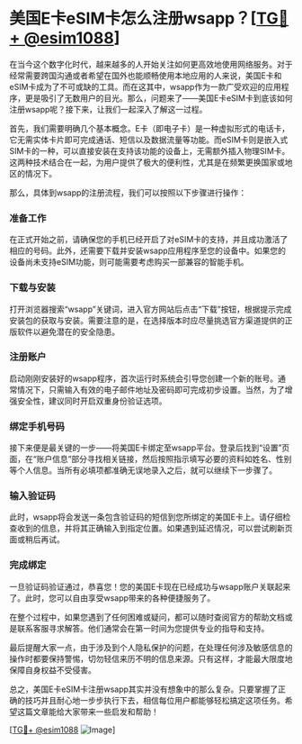 # 美国E卡eSIM卡怎么注册wsapp？[[TG💪+ @esim1088](https://t.me/s/esim1088)]

在当今这个数字化时代，越来越多的人开始关注如何更高效地使用网络服务。对于经常需要跨国沟通或者希望在国外也能顺畅使用本地应用的人来说，美国E卡和eSIM卡成为了不可或缺的工具。而在这其中，wsapp作为一款广受欢迎的应用程序，更是吸引了无数用户的目光。那么，问题来了——美国E卡eSIM卡到底该如何注册wsapp呢？接下来，让我们一起深入了解这一过程。

首先，我们需要明确几个基本概念。E卡（即电子卡）是一种虚拟形式的电话卡，它无需实体卡片即可完成通话、短信以及数据流量等功能。而eSIM卡则是嵌入式SIM卡的一种，可以直接安装在支持该功能的设备上，无需额外插入物理SIM卡。这两种技术结合在一起，为用户提供了极大的便利性，尤其是在频繁更换国家或地区的情况下。

那么，具体到wsapp的注册流程，我们可以按照以下步骤进行操作：

### 准备工作
在正式开始之前，请确保您的手机已经开启了对eSIM卡的支持，并且成功激活了相应的号码。此外，还需要下载并安装wsapp应用程序至您的设备中。如果您的设备尚未支持eSIM功能，则可能需要考虑购买一部兼容的智能手机。

### 下载与安装
打开浏览器搜索“wsapp”关键词，进入官方网站后点击“下载”按钮，根据提示完成安装包的获取与安装。需要注意的是，在选择版本时应尽量挑选官方渠道提供的正版软件以避免潜在的安全隐患。

### 注册账户
启动刚刚安装好的wsapp程序，首次运行时系统会引导您创建一个新的账号。通常情况下，只需输入有效的电子邮件地址及密码即可完成初步设置。当然，为了增强安全性，建议同时开启双重身份验证选项。

### 绑定手机号码
接下来便是最关键的一步——将美国E卡绑定至wsapp平台。登录后找到“设置”页面，在“账户信息”部分寻找相关链接，然后按照指示填写必要的资料如姓名、性别等个人信息。当所有必填项都准确无误地录入之后，就可以继续下一步骤了。

### 输入验证码
此时，wsapp将会发送一条包含验证码的短信到您所绑定的美国E卡上。请仔细检查收到的信息，并将其正确输入到指定位置。如果遇到延迟情况，可以尝试刷新页面或稍后再试。

### 完成绑定
一旦验证码验证通过，恭喜您！您的美国E卡现在已经成功与wsapp账户关联起来了。此时，您可以自由享受wsapp带来的各种便捷服务了。

在整个过程中，如果您遇到了任何困难或疑问，都可以随时查阅官方的帮助文档或是联系客服寻求解答。他们通常会在第一时间为您提供专业的指导和支持。

最后提醒大家一点，由于涉及到个人隐私保护的问题，在处理任何涉及敏感信息的操作时都要保持警惕，切勿轻信来历不明的信息来源。只有这样，才能最大限度地保障自身权益不受侵害。

总之，美国E卡eSIM卡注册wsapp其实并没有想象中的那么复杂。只要掌握了正确的技巧并且耐心地一步步执行下去，相信每位用户都能够轻松搞定这项任务。希望这篇文章能给大家带来一些启发和帮助！

[[TG💪+ @esim1088](https://t.me/s/esim1088) ![Image](https://i.postimg.cc/4NQfJmqS/Snipaste-2025-05-13-00-14-12.png)]